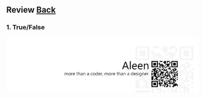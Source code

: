 ## Review	[Back](./../projectManagement.md)

### 1. True/False

<a href="http://aleen42.github.io/" target="_blank" ><img src="./../../pic/tail.gif"></a>
